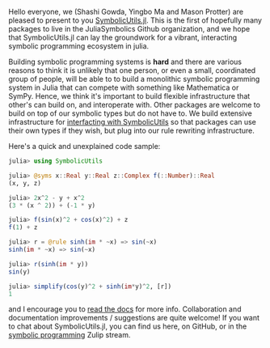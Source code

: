 
Hello everyone, we (Shashi Gowda, Yingbo Ma and Mason Protter) are
pleased to present to you
[SymbolicUtils.jl](https://github.com/JuliaSymbolics/SymbolicUtils.jl). This
is the first of hopefully many packages to live in the JuliaSymbolics
Github organization, and we hope that SymbolicUtils.jl can lay the
groundwork for a vibrant, interacting symbolic programming ecosystem
in julia.


Building symbolic programming systems is **hard** and there are
various reasons to think it is unlikely that one person, or even a
small, coordinated group of people, will be able to to build a
monolithic symbolic programming system in Julia that can compete with
something like Mathematica or SymPy. Hence, we think it's important to
build flexible infrastructure that other's can build on, and
interoperate with. Other packages are welcome to build on top of our
symbolic types but do not have to. We build extensive infrastructure
for [interfacting with
SymbolicUtils](https://juliasymbolics.github.io/SymbolicUtils.jl/interface/)
so that packages can use their own types if they wish, but plug into
our rule rewriting infrastructure.

Here's a quick and unexplained code sample:
```julia
julia> using SymbolicUtils

julia> @syms x::Real y::Real z::Complex f(::Number)::Real
(x, y, z)

julia> 2x^2 - y + x^2
(3 * (x ^ 2)) + (-1 * y)

julia> f(sin(x)^2 + cos(x)^2) + z
f(1) + z

julia> r = @rule sinh(im * ~x) => sin(~x)
sinh(im * ~x) => sin(~x)

julia> r(sinh(im * y))
sin(y)

julia> simplify(cos(y)^2 + sinh(im*y)^2, [r])
1
```

and I encourage you to [read the
docs](https://juliasymbolics.github.io/SymbolicUtils.jl/) for more
info. Collaboration and documentation improvements / suggestions are
quite welcome! If you want to chat about SymbolicUtils.jl, you can
find us here, on GitHub, or in the [symbolic
programming](https://julialang.zulipchat.com/#narrow/stream/236639-symbolic-programming)
Zulip stream.
